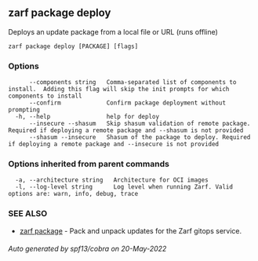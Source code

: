 ## zarf package deploy

Deploys an update package from a local file or URL (runs offline)

```
zarf package deploy [PACKAGE] [flags]
```

### Options

```
      --components string   Comma-separated list of components to install.  Adding this flag will skip the init prompts for which components to install
      --confirm             Confirm package deployment without prompting
  -h, --help                help for deploy
      --insecure --shasum   Skip shasum validation of remote package. Required if deploying a remote package and --shasum is not provided
      --shasum --insecure   Shasum of the package to deploy. Required if deploying a remote package and --insecure is not provided
```

### Options inherited from parent commands

```
  -a, --architecture string   Architecture for OCI images
  -l, --log-level string      Log level when running Zarf. Valid options are: warn, info, debug, trace
```

### SEE ALSO

* [zarf package](zarf_package.md)	 - Pack and unpack updates for the Zarf gitops service.

###### Auto generated by spf13/cobra on 20-May-2022
